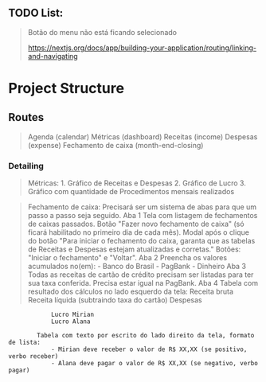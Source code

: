 
## TODO List:

> Botão do menu não está ficando selecionado
>
> https://nextjs.org/docs/app/building-your-application/routing/linking-and-navigating


# Project Structure

## Routes
> Agenda (calendar)
> Métricas (dashboard)
> Receitas (income)
> Despesas (expense)
> Fechamento de caixa (month-end-closing)

### Detailing

> Métricas:
    1. Gráfico de Receitas e Despesas
    2. Gráfico de Lucro
    3. Gráfico com quantidade de Procedimentos mensais realizados


> Fechamento de caixa:
    Precisará ser um sistema de abas para que um passo a passo seja seguido.
        Aba 1
            Tela com listagem de fechamentos de caixas passados.
            Botão "Fazer novo fechamento de caixa" (só ficará habilitado no primeiro dia de cada mês).
            Modal após o clique do botão "Para iniciar o fechamento do caixa, garanta que as tabelas de Receitas e Despesas
            estejam atualizadas e corretas." Botões: "Iniciar o fechamento" e "Voltar".
        Aba 2
            Preencha os valores acumulados no(em):
            - Banco do Brasil
            - PagBank
            - Dinheiro
        Aba 3
            Todas as receitas de cartão de crédito precisam ser listadas para ter sua taxa conferida. Precisa estar igual na PagBank.
        Aba 4
            Tabela com resultado dos cálculos no lado esquerdo da tela:
                Receita bruta
                Receita líquida (subtraindo taxa do cartão)
                Despesas

                Lucro Mirian
                Lucro Alana
            
            Tabela com texto por escrito do lado direito da tela, formato de lista:
                - Mirian deve receber o valor de R$ XX,XX (se positivo, verbo receber)
                - Alana deve pagar o valor de R$ XX,XX (se negativo, verbo pagar)


